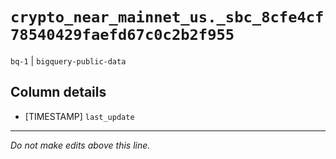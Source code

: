 # `crypto_near_mainnet_us._sbc_8cfe4cf78540429faefd67c0c2b2f955`
`bq-1` | `bigquery-public-data`

## Column details
* [TIMESTAMP] `last_update`

-------------------------------------------------------------------------------
*Do not make edits above this line.*
